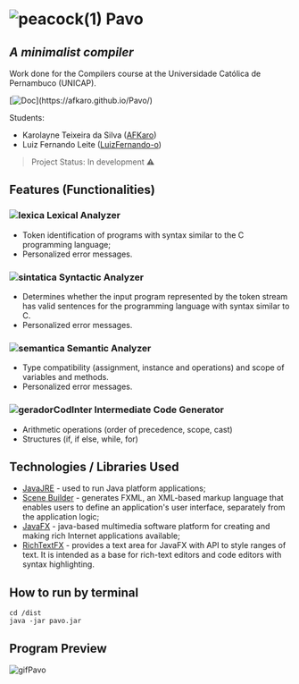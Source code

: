 # ![peacock(1)](https://user-images.githubusercontent.com/58193125/111029765-30858580-83dd-11eb-8626-ee9465888424.png) Pavo 
## _A minimalist compiler_
Work done for the Compilers course at the Universidade Católica de Pernambuco (UNICAP).

[![Doc](https://img.shields.io/static/v1?label=Documentation&message=1.0.0&color=blue&style=for-the-badge")](https://afkaro.github.io/Pavo/)

Students:
- Karolayne Teixeira da Silva ([AFKaro](https://github.com/AFKaro))
- Luiz Fernando Leite ([LuizFernando-o](https://github.com/LuizFernando-o))

> Project Status: In development :warning:

## Features (Functionalities)
### ![lexica](https://user-images.githubusercontent.com/70172712/120956577-3663dc00-c72a-11eb-99fa-70c4e3b59a0c.png) Lexical Analyzer 
- Token identification of programs with syntax similar to the C programming language;
- Personalized error messages.
### ![sintatica](https://user-images.githubusercontent.com/70172712/120956626-5398aa80-c72a-11eb-8442-8a1aa082bcf9.png) Syntactic Analyzer
- Determines whether the input program represented by the token stream has valid sentences for the programming language with syntax similar to C.
- Personalized error messages.
### ![semantica](https://user-images.githubusercontent.com/58193125/122065197-20a88380-cdc8-11eb-8077-06262fc48366.png) Semantic Analyzer
- Type compatibility (assignment, instance and operations) and scope of variables and methods.
- Personalized error messages.
### ![geradorCodInter](https://user-images.githubusercontent.com/58193125/122065280-3158f980-cdc8-11eb-8995-b46a5b05a4ee.png) Intermediate Code Generator
- Arithmetic operations (order of precedence, scope, cast)
- Structures (if, if else, while, for)

## Technologies / Libraries Used 

- [JavaJRE] - used to run Java platform applications; 
- [Scene Builder] - generates FXML, an XML-based markup language that enables users to define an application's user interface, separately from the application logic;
- [JavaFX] - java-based multimedia software platform for creating and making rich Internet applications available;
- [RichTextFX] - provides a text area for JavaFX with API to style ranges of text. It is intended as a base for rich-text editors and code editors with syntax highlighting.

## How to run by terminal 
```
cd /dist
java -jar pavo.jar
```

## Program Preview
![gifPavo](https://user-images.githubusercontent.com/70172712/120958221-a031b500-c72d-11eb-878e-dc2083f84df7.gif)

[//]: # (These are reference links used in the body of this note and get stripped out when the markdown processor does its job. There is no need to format nicely because it shouldn't be seen. Thanks SO - http://stackoverflow.com/questions/4823468/store-comments-in-markdown-syntax)

   [JavaJRE]: <https://www.java.com/pt-BR/download/manual.jsp>
   [Scene Builder]: <https://gluonhq.com/products/scene-builder/>
   [JavaFX]: <https://openjfx.io/>
   [RichTextFX]: <https://github.com/FXMisc/RichTextFX>

